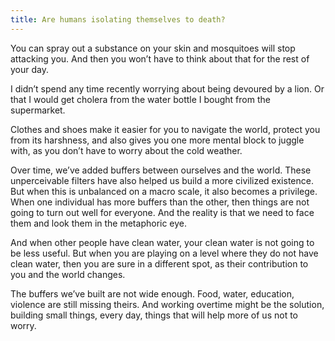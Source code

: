 ```yaml
---
title: Are humans isolating themselves to death?
---
```


You can spray out a substance on your skin and mosquitoes will stop attacking you. And then you won’t have to think about that for the rest of your day.

I didn’t spend any time recently worrying about being devoured by a lion. Or that I would get cholera from the water bottle I bought from the supermarket.

Clothes and shoes make it easier for you to navigate the world, protect you from its harshness, and also gives you one more mental block to juggle with, as you don’t have to worry about the cold weather.

Over time, we’ve added buffers between ourselves and the world. These unperceivable filters have also helped us build a more civilized existence. But when this is unbalanced on a macro scale, it also becomes a privilege. When one individual has more buffers than the other, then things are not going to turn out well for everyone. And the reality is that we need to face them and look them in the metaphoric eye.

And when other people have clean water, your clean water is not going to be less useful. But when you are playing on a level where they do not have clean water, then you are sure in a different spot, as their contribution to you and the world changes.

The buffers we’ve built are not wide enough. Food, water, education, violence are still missing theirs. And working overtime might be the solution, building small things, every day, things that will help more of us not to worry.
